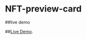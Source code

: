 # NFT-preview-card

##live demo


##[Live Demo](https://newyork.craigslist.org/d/missed-connections/search/mis 'The best place on the internet').

